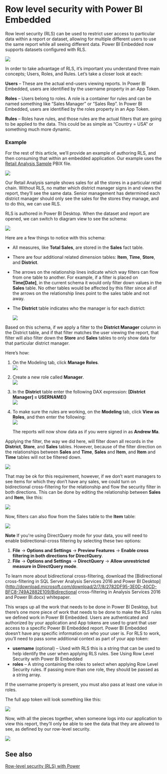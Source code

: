 <properties
   pageTitle="Row-level security with Power BI Embedded"
   description="Details about row-level security with Power BI Embedded"
   services="power-bi-embedded"
   documentationCenter=""
   authors="guyinacube"
   manager="erikre"
   editor=""
   tags=""/>
<tags
   ms.service="power-bi-embedded"
   ms.devlang="NA"
   ms.topic="article"
   ms.tgt_pltfrm="NA"
   ms.workload="powerbi"
   ms.date="10/04/2016"
   ms.author="asaxton"/>

# <a name="row-level-security-with-power-bi-embedded"></a>Row level security with Power BI Embedded

Row level security (RLS) can be used to restrict user access to particular data within a report or dataset, allowing for multiple different users to use the same report while all seeing different data. Power BI Embedded now supports datasets configured with RLS.

![](media\power-bi-embedded-rls\pbi-embedded-rls-flow-1.png)

In order to take advantage of RLS, it’s important you understand three main concepts; Users, Roles, and Rules. Let’s take a closer look at each:

**Users** –  These are the actual end-users viewing reports. In Power BI Embedded, users are identified by the username property in an App Token.

**Roles** – Users belong to roles. A role is a container for rules and can be named something like “Sales Manager” or “Sales Rep”. In Power BI Embedded, users are identified by the roles property in an App Token.

**Rules** – Roles have rules, and those rules are the actual filters that are going to be applied to the data. This could be as simple as “Country = USA” or something much more dynamic.

### <a name="example"></a>Example

For the rest of this article, we’ll provide an example of authoring RLS, and then consuming that within an embedded application. Our example uses the [Retail Analysis Sample](http://go.microsoft.com/fwlink/?LinkID=780547) PBIX file.

![](media\power-bi-embedded-rls\pbi-embedded-rls-scenario-2.png)

Our Retail Analysis sample shows sales for all the stores in a particular retail chain. Without RLS, no matter which district manager signs in and views the report, they’ll see the same data. Senior management has determined each district manager should only see the sales for the stores they manage, and to do this, we can use RLS.

RLS is authored in Power BI Desktop. When the dataset and report are opened, we can switch to diagram view to see the schema:

![](media\power-bi-embedded-rls\pbi-embedded-rls-diagram-view-3.png)

Here are a few things to notice with this schema:

-   All measures, like **Total Sales**, are stored in the **Sales** fact table.
-   There are four additional related dimension tables: **Item**, **Time**, **Store**, and **District**.
-   The arrows on the relationship lines indicate which way filters can flow from one table to another. For example, if a filter is placed on **Time[Date]**, in the current schema it would only filter down values in the **Sales** table. No other tables would be affected by this filter since all of the arrows on the relationship lines point to the sales table and not away.
-   The **District** table indicates who the manager is for each district:

    ![](media\power-bi-embedded-rls\pbi-embedded-rls-district-table-4.png)

Based on this schema, if we apply a filter to the **District Manager** column in the District table, and if that filter matches the user viewing the report, that filter will also filter down the **Store** and **Sales** tables to only show data for that particular district manager.

Here’s how:

1.  On the Modeling tab, click **Manage Roles**.  
![](media\power-bi-embedded-rls\pbi-embedded-rls-modeling-tab-5.png)

2.  Create a new role called **Manager**.  
![](media\power-bi-embedded-rls\pbi-embedded-rls-manager-role-6.png)

3.  In the **District** table enter the following DAX expression: **[District Manager] = USERNAME()**  
![](media\power-bi-embedded-rls\pbi-embedded-rls-manager-role-7.png)

4.  To make sure the rules are working, on the **Modeling** tab, click **View as Roles**, and then enter the following:  
![](media\power-bi-embedded-rls\pbi-embedded-rls-view-as-roles-8.png)

    The reports will now show data as if you were signed in as **Andrew Ma**.

Applying the filter, the way we did here, will filter down all records in the **District**, **Store**, and **Sales** tables. However, because of the filter direction on the relationships between **Sales** and **Time**, **Sales** and **Item**, and **Item** and **Time** tables will not be filtered down.

![](media\power-bi-embedded-rls\pbi-embedded-rls-diagram-view-9.png)

That may be ok for this requirement, however, if we don’t want managers to see items for which they don’t have any sales, we could turn on bidirectional cross-filtering for the relationship and flow the security filter in both directions. This can be done by editing the relationship between **Sales** and **Item**, like this:

![](media\power-bi-embedded-rls\pbi-embedded-rls-edit-relationship-10.png)

Now, filters can also flow from the Sales table to the **Item** table:

![](media\power-bi-embedded-rls\pbi-embedded-rls-diagram-view-11.png)

**Note** If you're using DirectQuery mode for your data, you will need to enable bidirectional-cross filtering by selecting these two options:

1.  **File** -> **Options and Settings** -> **Preview Features** -> **Enable cross filtering in both directions for DirectQuery**.
2.  **File** -> **Options and Settings** -> **DirectQuery** -> **Allow unrestricted measure in DirectQuery mode**.


To learn more about bidirectional cross-filtering, download the [Bidirectional cross-filtering in SQL Server Analysis Services 2016 and Power BI Desktop](http://download.microsoft.com/download/2/7/8/2782DF95-3E0D-40CD-BFC8-749A2882E109/Bidirectional cross-filtering in Analysis Services 2016 and Power BI.docx) whitepaper.

This wraps up all the work that needs to be done in Power BI Desktop, but there’s one more piece of work that needs to be done to make the RLS rules we defined work in Power BI Embedded. Users are authenticated and authorized by your application and App tokens are used to grant that user access to a specific Power BI Embedded report. Power BI Embedded doesn’t have any specific information on who your user is. For RLS to work, you’ll need to pass some additional context as part of your app token:
-   **username** (optional) – Used with RLS this is a string that can be used to help identify the user when applying RLS rules. See Using Row Level Security with Power BI Embedded
-   **roles** – A string containing the roles to select when applying Row Level Security rules. If passing more than one role, they should be passed as a string array.

If the username property is present, you must also pass at least one value in roles.

The full app token will look something like this:

![](media\power-bi-embedded-rls\pbi-embedded-rls-app-token-string-12.png)

Now, with all the pieces together, when someone logs into our application to view this report, they’ll only be able to see the data that they are allowed to see, as defined by our row-level security.

![](media\power-bi-embedded-rls\pbi-embedded-rls-dashboard-13.png)

## <a name="see-also"></a>See also
[Row-level security (RLS) with Power](https://powerbi.microsoft.com/en-us/documentation/powerbi-admin-rls/)
